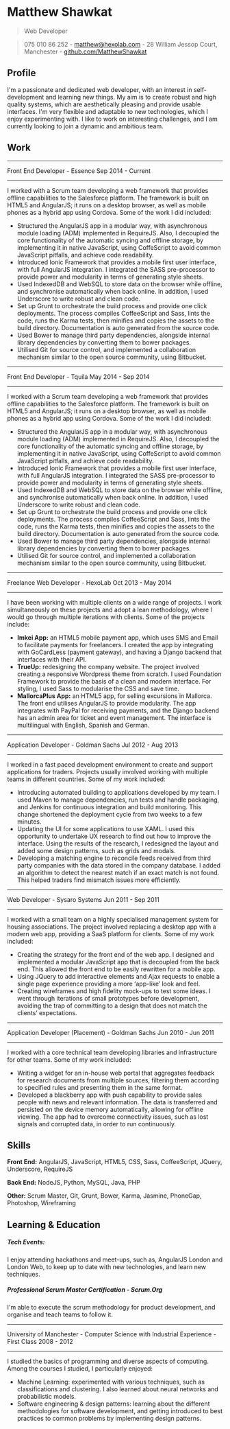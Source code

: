 # Matthew Shawkat

> Web Developer

> 075 010 86 252 - [matthew@hexolab.com](matthew@hexolab.com) - 28 William Jessop Court, Manchester - [github.com/MatthewShawkat](github.com/MatthewShawkat)

## Profile
I'm a passionate and dedicated web developer, with an interest in self-development and learning new things. My aim is to create robust and high quality systems, which are aesthetically pleasing and provide usable interfaces. I'm very flexible and adaptable to new technologies, which I enjoy experimenting with. I like to work on interesting challenges, and I am currently looking to join a dynamic and ambitious team.

## Work
----------------------------    --------------------
Front End Developer - Essence    Sep 2014 - Current
----------------------------    --------------------

I worked with a Scrum team developing a web framework that provides offline capabilities to the Salesforce platform. The framework is built on HTML5 and AngularJS; it runs on a desktop browser, as well as mobile phones as a hybrid app using Cordova. Some of the work I did included:

- Structured the AngularJS app in a modular way, with asynchronous module loading (ADM) implemented in RequireJS. Also, I decoupled the core functionality of the automatic syncing and offline storage, by implementing it in native JavaScript, using CoffeScript to avoid common JavaScript pitfalls, and achieve code readability.
- Introduced Ionic Framework that provides a mobile first user interface, with full AngularJS integration. I integrated the SASS pre-processor to provide power and modularity in terms of generating style sheets.
- Used IndexedDB and WebSQL to store data on the browser while offline, and synchronise automatically when back online. In addition, I used Underscore to write robust and clean code.
- Set up Grunt to orchestrate the build process and provide one click deployments. The process compiles CoffeeScript and Sass, lints the code, runs the Karma tests, then minifies and copies the assets to the build directory. Documentation is auto generated from the source code.
- Used Bower to manage third party dependencies, alongside internal library dependencies by converting them to bower packages.
- Utilised Git for source control, and implemented a collaboration mechanism similar to the open source community, using Bitbucket.

----------------------------    --------------------
Front End Developer - Tquila     May 2014 - Sep 2014
----------------------------    --------------------

I worked with a Scrum team developing a web framework that provides offline capabilities to the Salesforce platform. The framework is built on HTML5 and AngularJS; it runs on a desktop browser, as well as mobile phones as a hybrid app using Cordova. Some of the work I did included:

- Structured the AngularJS app in a modular way, with asynchronous module loading (ADM) implemented in RequireJS. Also, I decoupled the core functionality of the automatic syncing and offline storage, by implementing it in native JavaScript, using CoffeScript to avoid common JavaScript pitfalls, and achieve code readability.
- Introduced Ionic Framework that provides a mobile first user interface, with full AngularJS integration. I integrated the SASS pre-processor to provide power and modularity in terms of generating style sheets.
- Used IndexedDB and WebSQL to store data on the browser while offline, and synchronise automatically when back online. In addition, I used Underscore to write robust and clean code.
- Set up Grunt to orchestrate the build process and provide one click deployments. The process compiles CoffeeScript and Sass, lints the code, runs the Karma tests, then minifies and copies the assets to the build directory. Documentation is auto generated from the source code.
- Used Bower to manage third party dependencies, alongside internal library dependencies by converting them to bower packages.
- Utilised Git for source control, and implemented a collaboration mechanism similar to the open source community, using Bitbucket.

---------------------------------    --------------------
Freelance Web Developer - HexoLab     Oct 2013 - May 2014
---------------------------------    --------------------

I have been working with multiple clients on a wide range of projects. I work simultaneously on these projects and adopt a lean methodology, where I would go through multiple iterations with clients. Some of the projects include:

- **Imkei App:** an HTML5 mobile payment app, which uses SMS and Email to facilitate payments for freelancers. I created the app by integrating with GoCardLess (payment gateway), and having a Django backend that interfaces with their API.
- **TrueUp:** redesigning the company website. The project involved creating a responsive Wordpress theme from scratch. I used Foundation Framework to provide the basis of a clean and modern interface. For styling, I used Sass to modularise the CSS and save time.
- **MallorcaPlus App:** an HTML5 app, for selling excursions in Mallorca. The front end utilises AngularJS to provide modularity. The app integrates with PayPal for receiving payments, and the Django backend has an admin area for ticket and event management. The interface is multilingual with English, Spanish and German.

-------------------------------------   --------------------
Application Developer - Goldman Sachs    Jul 2012 - Aug 2013
-------------------------------------   --------------------

I worked in a fast paced development environment to create and support applications for traders. Projects usually involved working with multiple teams in different countries. Some of my work included:

- Introducing automated building to applications developed by my team. I used Maven to manage dependencies, run tests and handle packaging, and Jenkins for continuous integration and build monitoring. This change shortened the deployment cycle from two weeks to a few minutes.
- Updating the UI for some applications to use XAML. I used this opportunity to undertake UX research to find out how to improve the interface. Using the results of the research, I redesigned the layout and added some design patterns, such as grids and modals.
- Developing a matching engine to reconcile feeds received from third party companies with the data stored in the company database. I added an algorithm to detect the nearest match if an exact match is not found. This helped traders find mismatch issues more efficiently.

------------------------------  --------------------
Web Developer - Sysaro Systems   Jun 2011 - Sep 2011
------------------------------  --------------------

I worked with a small team on a highly specialised management system for housing associations. The project involved replacing a desktop app with a modern web app, providing a SaaS platform for clients. Some of my work included:

- Creating the strategy for the front end of the web app. I designed and implemented a modular JavaScript app that is decoupled from the back end. This allowed the front end to be easily rewritten for a mobile app.
- Using JQuery to add interactive elements and Ajax requests to enable a single page experience providing a more ‘app-like’ look and feel.
- Creating wireframes and high fidelity mock-ups to test some ideas. I went through iterations of small prototypes before development, avoiding the trap of committing to a design that does not match the clients’ expectations.

-------------------------------------------------   --------------------
Application Developer (Placement) - Goldman Sachs    Jun 2010 - Jun 2011
-------------------------------------------------   --------------------
I worked with a core technical team developing libraries and infrastructure for other teams. Some of my work included:

- Writing a widget for an in-house web portal that aggregates feedback for research documents from multiple sources, filtering them according to specified rules and presenting them in the same format.
- Developed a blackberry app with push capability to provide sales people with news and relevant information. The data is transferred and persisted on the device memory automatically, allowing for offline viewing. The app had to overcome connectivity issues, such as lost signals and corrupted data, in order to run continuously.


## Skills

**Front End:** AngularJS, JavaScript, HTML5, CSS, Sass, CoffeeScript, JQuery, Underscore, RequireJS

**Back End:** NodeJS, Python, MySQL, Java, PHP

**Other:** Scrum Master, Git, Grunt, Bower, Karma, Jasmine, PhoneGap, Photoshop, Wireframing

## Learning & Education
##### Tech Events:
I enjoy attending hackathons and meet-ups, such as, AngularJS London and London Web, to keep up to date with new technologies, and learn new techniques.
 
##### Professional Scrum Master Certification - Scrum.Org
I'm able to execute the scrum methodology for product development, and organise and teach teams to follow it.

-------------------------------------------------------------------------------------   ------------
University of Manchester  - Computer Science with Industrial Experience - First Class    2008 - 2012
-------------------------------------------------------------------------------------   ------------

I studied the basics of programming and diverse aspects of computing. Among the courses I studied, I particularly enjoyed:

- Machine Learning: experimented with various techniques, such as classifications and clustering. I also learned about neural networks and probabilistic models.
- Software engineering & design patterns: learning about the different methodologies for software development, and getting introduced to best practices to common problems by implementing design patterns.
